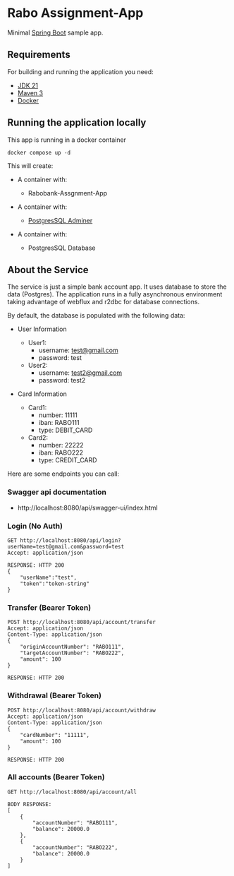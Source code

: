
# Rabo Assignment-App

Minimal [Spring Boot](http://projects.spring.io/spring-boot/) sample app.

## Requirements

For building and running the application you need:

- [JDK 21](https://www.oracle.com/java/technologies/downloads/#java21)
- [Maven 3](https://maven.apache.org)
- [Docker](https://www.docker.com/)
## Running the application locally

This app is running in a docker container

```shell
docker compose up -d
```

This will create:

* A container with:
    - Rabobank-Assgnment-App

* A container with:
    - [PostgresSQL Adminer](http://localhost:1010/?pgsql=ccs-tech-server&username=ccs-tech-user&db=ccs-tech-db&ns=public)

* A container with:
    - PostgresSQL Database

## About the Service

The service is just a simple bank account app. It uses database to store the data (Postgres).
The application runs in a fully asynchronous environment taking advantage of webflux and r2dbc for database connections.

By default, the database is populated with the following data:
* User Information
    * User1:
        * username: test@gmail.com
        * password: test
    * User2:
        * username: test2@gmail.com
        * password: test2

* Card Information
    * Card1:
        * number: 11111
        * iban: RABO111
        * type: DEBIT_CARD
    * Card2:
        * number: 22222
        * iban: RABO222
        * type: CREDIT_CARD

Here are some endpoints you can call:


### Swagger api documentation

* http://localhost:8080/api/swagger-ui/index.html


### Login (No Auth)

```
GET http://localhost:8080/api/login?userName=test@gmail.com&password=test
Accept: application/json

RESPONSE: HTTP 200
{
    "userName":"test",
    "token":"token-string"
} 
```

### Transfer (Bearer Token)
```
POST http://localhost:8080/api/account/transfer
Accept: application/json
Content-Type: application/json
{
    "originAccountNumber": "RABO111",
    "targetAccountNumber": "RABO222",
    "amount": 100
}

RESPONSE: HTTP 200
```

### Withdrawal (Bearer Token)
```
POST http://localhost:8080/api/account/withdraw
Accept: application/json
Content-Type: application/json
{
    "cardNumber": "11111",
    "amount": 100
}

RESPONSE: HTTP 200
```

### All accounts (Bearer Token)
```
GET http://localhost:8080/api/account/all

BODY RESPONSE:
[
    {
        "accountNumber": "RABO111",
        "balance": 20000.0
    },
    {
        "accountNumber": "RABO222",
        "balance": 20000.0
    }
]
```
